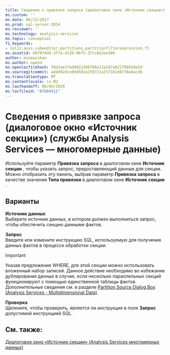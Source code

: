 ```yaml
---
title: Сведения о привязке запроса (диалоговое окно «Источник секции») (Analysis Services-многомерные данные) | Документация Майкрософт
ms.custom: ''
ms.date: 06/13/2017
ms.prod: sql-server-2014
ms.reviewer: ''
ms.technology: analysis-services
ms.topic: conceptual
f1_keywords:
- sql12.asvs.cubeeditor.partitions.partitionfilterexpression.f1
ms.assetid: 697874d4-3f7a-4126-96f5-37cc8e2ee306
author: minewiskan
ms.author: owend
ms.openlocfilehash: 59d2ae1fed9d22366786e21a287a621f08418a5d
ms.sourcegitcommit: ad4d92dce894592a259721a1571b1d8736abacdb
ms.translationtype: MT
ms.contentlocale: ru-RU
ms.lasthandoff: 08/04/2020
ms.locfileid: "87664511"
---
```

# <a name="query-binding-detail-partition-source-dialog-box-analysis-services---multidimensional-data"></a>Сведения о привязке запроса (диалоговое окно «Источник секции») (службы Analysis Services — многомерные данные)
  Используйте параметр **Привязка запроса** в диалоговом окне **Источник секции** , чтобы указать запрос, предоставляющий данные для секции. Можно отобразить эту панель, выбрав параметр **Привязка запроса** в качестве значения **Типа привязки** в диалоговом окне **Источник секции** .  
  
## <a name="options"></a>Варианты  
 **Источник данных**  
 Выберите источник данных, в котором должен выполниться запрос, чтобы обеспечить секцию данными фактов.  
  
 **Запрос**  
 Введите или измените инструкцию SQL, используемую для получения данных фактов в процессе обработки секции.  
  
> [!IMPORTANT]  
>  Указав предложение WHERE, для этой секции можно использовать вложенный набор записей. Данное действие необходимо во избежание дублирования данных в случае, если несколько параллельных секций функционируют с помощью единственной таблицы фактов. Дополнительные сведения см. в разделе [Partition Source Dialog Box &#40;Analysis Services - Multidimensional Data&#41;](partition-source-dialog-box-analysis-services-multidimensional-data.md).  
  
 **Проверка**  
 Щелкните, чтобы проверить, является ли инструкция в поле **Запрос** допустимой инструкцией SQL.  
  
## <a name="see-also"></a>См. также:  
 [Диалоговое окно «Источник секции» &#40;Analysis Services многомерных данных&#41;](partition-source-dialog-box-analysis-services-multidimensional-data.md)  
  
  
